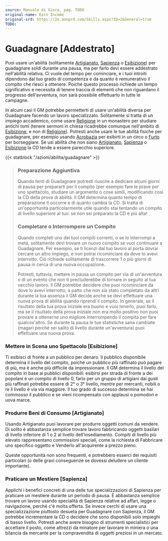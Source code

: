```yaml
---
source: Manuale di Gioco, pag. TODO
original-name: Earn Income
original-srd: https://2e.aonprd.com/Skills.aspx?ID=2&General=true
TODO:
---
```


# Guadagnare \[Addestrato\]

Puoi usare un'abilità (solitamente [Artigianato](/abilita/artigianato),
[Sapienza](/abilita/sapienza) o [Esibizione](/abilita/esibizione)) per
guadagnare soldi durante una pausa, ma per farlo devi essere addestrato
nell'abilità relativa. Ci vuole del tempo per cominciare, e i tuoi introiti
dipendono dal tuo grado di competenza e da quanto è remunerativo il compito che
riesci a ottenere. Poiché questo processo richiede un tempo significativo e
necessita di tenere traccia di elementi che non riguardano il progresso
dell'avventura, non sarà possibile effettuarlo in tutte le campagne.

In alcuni casi il GM potrebbe permetterti di usare un'abilità diversa per
Guadagnare facendo un lavoro specializzato. Solitamente si tratta di un impiego
accademico, come usare [Religione](/abilita/religione) in un monastero per
studiare antichi tomi (tenere sermoni in chiesa ricadrebbe comunque nell'ambito
di [Esibizione](/abilita/esibizione), e non di [Religione](/abilita/religione)).
Potresti anche usare le tue abilità fisiche per guadagnare, per esempio usando
[Acrobazia](/abilita/acrobazia) per esibirti in un circo o
[Furto](/abilita/furto) per borseggiare. Se usi abilità che non siano
[Artigianato](/abilita/artigianato), [Sapienza](/abilita/sapienza) o
[Esibizione](/abilita/esibizione) la CD tende a essere parecchio superiore.

{{< statblock "/azioni/abilita/guadagnare" >}}

> ### Preparazione Aggiuntiva
>
> Quando tenti di Guadagnare potresti riuscire a dedicare alcuni giorni di pausa
> per prepararti per il compito (per esempio fare le prave per uno spettacolo,
> studiare un argomento o cose simili, modificando così la CD della prova di
> abilità. Il GM determina quanto tempo di preparazione ti occorre e di quanto
> cambia la CD. Si tratta di un'opportunità particolarmente utile quando stai
> tentando un compito di livello superiore al tuo: se non sei preparato la CD è
> più alta!
>
> ### Completare o Interrompere un Compito
>
> Quando completi uno dei tuoi compiti correnti, o se lo interrompi a metà,
> solitamente devi trovare un nuovo compito se vuoi continuare a Guadagnare. Per
> esempio, se ti licenzi dal tuo lavoro al porta dovrai cercare un altro
> impiego, e non potrai ricominciare da dove lo avevi interrotto. Ciò richiede
> solitamente di trascorrere 1 o più giorni di pausa in cerca di una nuova
> occupazione.
>
> Potresti, tuttavia, mettere in pausa un compito per via di un'avventura o di
> un evento che non ti precluderebbe di tornare in seguito al tua vecchio
> lavoro. Il GM potrebbe decidere che puoi ricominciare da dove lo avevi
> interrotto, a patto che non sia stato completato da altri durante la tua
> assenza il GM decide anche se devi effettuare una nuova prova di abilità
> quando riprendi il compito. In generale, se il risultato della tua prova
> iniziale era buono e vuoi tenerlo, puoi farlo, ma se il risultato della prova
> iniziale non era molto positivo non puoi provare a ottenerne uno migliore
> interrompendo il compita per fare qualcos'altro. Se durante la pausa le tue
> statistiche sana cambiate (magari perché sei salito di livello durante
> un'avventura) puoi effettuare una nuova prova.

### Mettere in Scena uno Spettacolo \[Esibizione\]

Ti esibisci di fronte a un pubblico per denaro. Il pubblico disponibile
determina il livello del compito, poiché un pubblico più raffinato può pagare di
più, ma è anche più difficile da impressionare. Il GM determina il livello del
compito in base ai pubblici disponibili: esibirsi per strada di fronte a dei
popolani è un compito di livello 0, farlo per un gruppo di artigiani dai gusti
più raffinati potrebbe essere di 2° o 3° livello, mentre per mercanti, nobili o
re li livello è via via maggiore. Il tuo grado di successo determina se hai
commosso il pubblico e se vieni ricompensato con applausi o pomodori e uova
marce.

### Produrre Beni di Consumo \[Artigianato\]

Usando Artigianato puoi lavorare per produrre oggetti comuni da vendere. Di
solito è abbastanza semplice trovare lavoro fabbricando oggetti basilari di
livello inferiore di 1 o 2 al livello dell'insediamento. Compiti di livello più
elevato rappresentano commissioni speciali, come la richiesta di Fabbricare uno
specifico oggetto e Venderlo all'acquirente a prezzo pieno.

Queste opportunità non sono frequenti, e potrebbero esserci dei requisiti
particolari (o delle gravi conseguenze se dovessi deludere un cliente
importante).

### Praticare un Mestiere \[Sapienza\]

Applichi i benefici concreti di una delle tue specializzazioni di Sapienza per
praticare un mestiere durante un periodo di pausa. È abbastanza semplice trovare
un lavoro usando specialità di Sapienza relative ad affari, legge o navigazione,
perché c'è molta offerta. Se invece cerchi di usare una specializzazione
piuttosto desueta per Guadagnare con Sapienza, il GM potrebbe incrementare la CD
o decidere che sono disponibili solo impieghi di basso livello. Potresti anche
avere bisogno di strumenti specialistici per accettare il posto, come attrezzi
da minatore per lavorare in miniera o una bilancia da mercante per la
compravendita di oggetti preziosi in un mercato.
